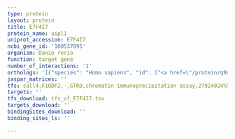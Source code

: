 ```yaml
---
type: protein
layout: protein
title: E7F4I7
protein_name: aipl1
uniprot_accession: E7F4I7
ncbi_gene_id: '100537095'
organism: Danio rerio
function: target gene
number_of_interactions: '1'
orthologs: '[{"species": "Homo sapiens", "id": ["<a href=\"/protein/q9nzn9\">Q9NZN9</a>"]}, {"species": "Mus musculus", "id": ["<a href=\"/protein/q924k1\">Q924K1</a>"]}, {"species": "Rattus norvegicus", "id": ["Q9JLG9"]}, {"species": "Drosophila melanogaster", "id": ["Q9VYT2"]}, {"species": "Caenorhabditis elegans", "id": ["Q18888"]}]'
jaspar_matrices: ''
tfs: sall4,F1QDF2,-,GTRD,chromatin immunoprecipitation assay,27924024%5Buid%5D,No
targets: ''
tfs_download: tfs_of_E7F4I7.tsv
targets_download: ''
bindingSites_download: ''
binding_sites_ls: ''

---
```

